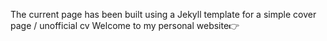 The current page has been built using a Jekyll template for a simple cover page / unofficial cv 
Welcome to my personal website👉
